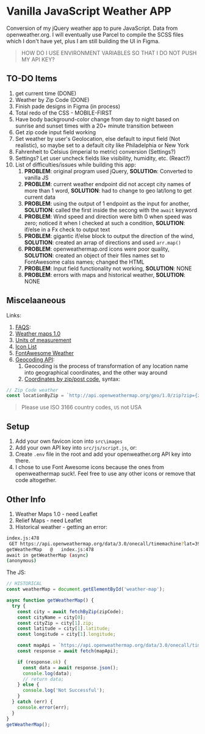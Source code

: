 # Vanilla JavaScript Weather APP

Conversion of my jQuery weather app to pure JavaScript. Data from openweather.org. I will eventually use Parcel to compile the SCSS files which I don't have yet, plus I am still building the UI in Figma.

> HOW DO I USE ENVIRONMENT VARIABLES SO THAT I DO NOT PUSH MY API KEY?

## TO-DO Items

1. get current time (DONE)
1. Weather by Zip Code (DONE)
1. Finish pade designs in Figma (in process)
1. Total redo of the CSS - MOBILE-FIRST
1. Have body background-color change from day to night based on sunrise and sunset times with a 20+ minute transition between
1. Get zip code input field working
1. Set weather by user's Geolocation, else default to input field (Not realistic), so maybe set to a default city like Philadelphia or New York
1. Fahrenheit to Celsius (imperial to metric) conversion (Settings?)
1. Settings? Let user uncheck fields like visibility, humidity, etc. (React?)
1. List of difficulties/issues while building this app:
   1. **PROBLEM**: original program used jQuery, **SOLUTIOn**: Converted to vanilla JS
   1. **PROBLEM**: current weather endpoint did not accept city names of more than 1 word, **SOLUTION**: had to change to geo lat/long to get current data
   1. **PROBLEM**: using the output of 1 endpoint as the input for another, **SOLUTION**: called the first inside the secong with the `await` keyword
   1. **PROBLEM**: Wind speed and direction were bith 0 when speed was zero; noticed it when I checked at such a condition, **SOLUTION**: if/else in a Fx check to output text
   1. **PROBLEM**: gigantic if/else block to output the direction of the wind, **SOLUTION**: created an arrap of directions and used `arr.map()`
   1. **PROBLEM**: openweathermap.ord icons were poor quality, **SOLUTION**: created an object of their files names set to FontAwesome calss names; changed the HTML
   1. **PROBLEM**: Input field functionality not working, **SOLUTION**: NONE
   1. **PROBLEM**: errors with maps and historical weather, **SOLUTION**: NONE

## Miscelaaneous

Links:

1. [FAQS](https://openweathermap.org/faq):
1. [Weather maps 1.0](https://openweathermap.org/api/weathermaps)
1. [Units of measurement](https://openweathermap.org/weather-data)
1. [Icon List](https://openweathermap.org/weather-conditions#How-to-get-icon-URL)
1. [FontAwesome Weather](https://fontawesome.com/search?q=weather&o=r)
1. [Geocoding API](https://openweathermap.org/api/geocoding-api):
   1. Geocoding is the process of transformation of any location name into geographical coordinates, and the other way around
   1. [Coordinates by zip/post code](https://openweathermap.org/api/geocoding-api#direct_zip), syntax:

```js
// Zip Code weather
const locationByZip = `http://api.openweathermap.org/geo/1.0/zip?zip={zip code},{country code}&appid={API key}`;
```

> Please use ISO 3166 country codes, `US` not USA

## Setup

1. Add your own favicon icon into `src\images`
1. Add your own API key into `src/js/script.js`, or:
1. Create `.env` file in the root and add your openweather.org API key into there.
1. I chose to use Font Awesome icons because the ones from openweathermap suck!. Feel free to use any other icons or remove that code altogether.

## Other Info

1. Weather Maps 1.0 - need Leaflet
1. Relief Maps - need Leaflet
1. Historical weather - getting an error:

```sh
index.js:478
 GET https://api.openweathermap.org/data/3.0/onecall/timemachine?lat=39.9296&lon=-75.3338&dt=1643803200&appid=804cf3b… 401 (Unauthorized)
getWeatherMap	@	index.js:478
await in getWeatherMap (async)
(anonymous)
```

The JS:

```js
// HISTORICAL
const weatherMap = document.getElementById('weather-map');

async function getWeatherMap() {
  try {
    const city = await fetchByZip(zipCode);
    const cityName = city[0];
    const cityZip = city[1].zip;
    const latitude = city[1].latitude;
    const longitude = city[1].longitude;

    const mapApi = `https://api.openweathermap.org/data/3.0/onecall/timemachine?lat=${latitude}&lon=${longitude}&dt=1643803200&appid=804cf3b11e9abeee25a8f6e6cb189d31`;
    const response = await fetch(mapApi);

    if (response.ok) {
      const data = await response.json();
      console.log(data);
      // return data;
    } else {
      console.log('Not Successful');
    }
  } catch (err) {
    console.error(err);
  }
}
getWeatherMap();
```
